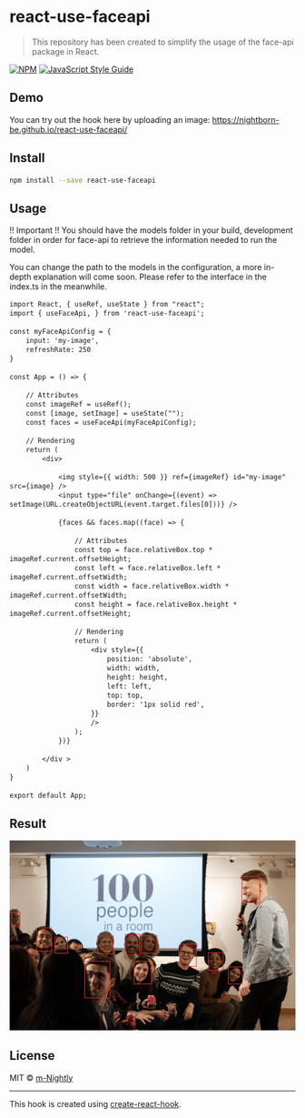 # react-use-faceapi

> This repository has been created to simplify the usage of the face-api package in React.

[![NPM](https://img.shields.io/npm/v/react-use-faceapi.svg)](https://www.npmjs.com/package/react-use-faceapi) [![JavaScript Style Guide](https://img.shields.io/badge/code_style-standard-brightgreen.svg)](https://standardjs.com)

## Demo
You can try out the hook here by uploading an image:
https://nightborn-be.github.io/react-use-faceapi/

## Install

```bash
npm install --save react-use-faceapi
```

## Usage

!! Important !!
You should have the models folder in your build, development folder in order for face-api to retrieve the information needed to run the model.

You can change the path to the models in the configuration, a more in-depth explanation will come soon.
Please refer to the interface in the index.ts in the meanwhile.

```tsx
import React, { useRef, useState } from "react";
import { useFaceApi, } from 'react-use-faceapi';

const myFaceApiConfig = {
	input: 'my-image',
	refreshRate: 250
}

const App = () => {

	// Attributes
	const imageRef = useRef();
	const [image, setImage] = useState("");
	const faces = useFaceApi(myFaceApiConfig);

	// Rendering
	return (
		<div>

			<img style={{ width: 500 }} ref={imageRef} id="my-image" src={image} />
			<input type="file" onChange={(event) => setImage(URL.createObjectURL(event.target.files[0]))} />

			{faces && faces.map((face) => {

				// Attributes
				const top = face.relativeBox.top * imageRef.current.offsetHeight;
				const left = face.relativeBox.left * imageRef.current.offsetWidth;
				const width = face.relativeBox.width * imageRef.current.offsetWidth;
				const height = face.relativeBox.height * imageRef.current.offsetHeight;

				// Rendering
				return (
					<div style={{
						position: 'absolute',
						width: width,
						height: height,
						left: left,
						top: top,
						border: '1px solid red',
					}}
					/>
				);
			})}

		</div >
	)
}

export default App;
```

## Result
![Image result with above code](https://github.com/nightborn-be/react-use-faceapi/blob/master/result.png)

## License

MIT © [m-Nightly](https://github.com/m-Nightly)

---

This hook is created using [create-react-hook](https://github.com/hermanya/create-react-hook).
